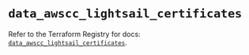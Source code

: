 # `data_awscc_lightsail_certificates`

Refer to the Terraform Registry for docs: [`data_awscc_lightsail_certificates`](https://registry.terraform.io/providers/hashicorp/awscc/0.70.0/docs/data-sources/lightsail_certificates).
